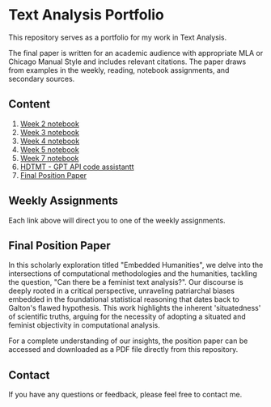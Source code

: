 # Text Analysis Portfolio

This repository serves as a portfolio for my work in Text Analysis.

The final paper is written for an academic audience with appropriate MLA or Chicago Manual Style and includes relevant citations. The paper draws from examples in the weekly, reading, notebook assignments, and secondary sources.

## Content

1. [Week 2 notebook](https://colab.research.google.com/drive/1QASy02ehi2le1uRHSbwzWOA4zOk-Gaqp?usp=drive_link)
2. [Week 3 notebook](https://colab.research.google.com/drive/1Eclt5WRydlquMv6YBMJYPRtBth4ptIaS?usp=drive_link)
3. [Week 4 notebook](https://drive.google.com/file/d/1EjjbVnFANNpyt4BZxVj4A6U2VvLPsoht/view?usp=drive_link)
4. [Week 5 notebook](https://colab.research.google.com/drive/1O8qVlNp5vgcsaThVX6UzY2laCYiC_5Ga?usp=drive_link)
5. [Week 7 notebook](https://colab.research.google.com/drive/1DlHnb7465QR5V9aY-_BrDSGED6tw_Sly?usp=drive_link)
6. [HDTMT - GPT API code assistantt](https://femethods2023.commons.gc.cuny.edu/hdmt-atilio/)
7. [Final Position Paper](./EmbeddedHumanities_AtilioBarredaII.pdf)


## Weekly Assignments

Each link above will direct you to one of the weekly assignments.

## Final Position Paper

In this scholarly exploration titled "Embedded Humanities", we delve into the intersections of computational methodologies and the humanities, tackling the question, "Can there be a feminist text analysis?". Our discourse is deeply rooted in a critical perspective, unraveling patriarchal biases embedded in the foundational statistical reasoning that dates back to Galton's flawed hypothesis. This work highlights the inherent 'situatedness' of scientific truths, arguing for the necessity of adopting a situated and feminist objectivity in computational analysis.

For a complete understanding of our insights, the position paper can be accessed and downloaded as a PDF file directly from this repository.

## Contact

If you have any questions or feedback, please feel free to contact me.
